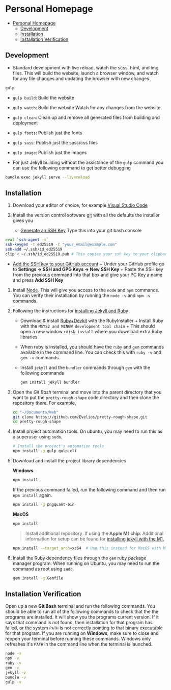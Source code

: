# Personal Homepage

- [Personal Homepage](#personal-homepage)
  - [Development](#development)
  - [Installation](#installation)
  - [Installation Verification](#installation-verification)

## Development

- Standard development with live reload, watch the scss, html, and img files. This will build the website, launch a
  browser window, and watch for any file changes and updating the browser with new changes.

```sh
gulp
```

- `gulp build`: Build the website
- `gulp watch`: Build the website Watch for any changes from the website
- `gulp clean`: Clean up and remove all generated files from building and deployment
- `gulp fonts`: Publish just the fonts
- `gulp sass`: Publish just the sass/css files
- `gulp image`: Publish just the images

- For just Jekyll building without the assistance of the `gulp` command you can use the following command to get better
  debugging

```sh
bundle exec jekyll serve --livereload
```

## Installation

1. Download your editor of choice, for example [Visual Studio Code](https://code.visualstudio.com/download)

2. Install the version control software [git](https://git-scm.com/downloads) with all the defaults the installer gives
   you
    - [Generate an SSH Key](https://docs.github.com/en/authentication/connecting-to-github-with-ssh/generating-a-new-ssh-key-and-adding-it-to-the-ssh-agent)
      Type this into your git bash console

```sh
eval `ssh-agent -s`
ssh-keygen -t ed25519 -C "your_email@example.com"
ssh-add ~/.ssh/id_ed25519
clip < ~/.ssh/id_ed25519.pub # This copies your ssh key to your clipboard
```

- [Add the SSH key to your GitHub account](https://docs.github.com/en/authentication/connecting-to-github-with-ssh/adding-a-new-ssh-key-to-your-github-account)
      + Under your GitHub profile go to __Settings -> SSH and GPG Keys -> New SSH Key__
      + Paste the SSH key from the previous command into that box and give your PC Key a name and press __Add SSH
        Key__

1. Install [Node](https://nodejs.org/en/). This will give you access to the `node` and `npm` commands. You can verify
   their installation by running the `node -v` and `npm -v` commands.

2. Following the instructions for [installing Jekyll and Ruby](https://jekyllrb.com/docs/installation/windows/)
    - Download & install [Ruby+Devkit](https://www.ruby-lang.org/en/) with the RubyInstaller
          + Install Ruby with the `MSYS2 and MINGW development tool chain`
          + This should open a new window `rdisk install` where you download extra Ruby libraries
    - When ruby is installed, you should have the `ruby` and `gem` commands available in the command line. You can check
      this with `ruby -v` and `gem -v` commands.
    - Install `jekyll` and the `bundler` commands through `gem` with the following commands

       ```sh
       gem install jekyll bundler
       ```

3. Open the _Git Bash_ terminal and move into the parent directory that you want to put the `pretty-rough-shape` code
   directory and then clone the repository there. For example,

   ```sh
   cd "~/Documents/Web"
   git clone https://github.com/Evelios/pretty-rough-shape.git
   cd pretty-rough-shape
   ```

4. Install project automation tools. On ubuntu, you may need to run this as a superuser using `sudo`.

   ```sh
   # Install the project's automation tools
   npm install -g gulp gulp-cli
   ```

5. Download and install the project library dependencies

   __Windows__

   ```sh
   npm install
   ```

   If the previous command failed, run the following command and then run `npm install` again.

   ```sh
   npm install -g pngquant-bin
   ```

   __MacOS__

   ```sh
   npm install
   ```

   > Install additional repository
   .If using the __Apple M1 chip__: Additional information for setup can be found
   for [installing jekyll with the M1.](https://www.earthinversion.com/blogging/how-to-install-jekyll-on-appple-m1-macbook/)

      ```sh
      npm install --target_arch=xc64  # Use this instead for MacOS with M1 chip
      ```

6. Install the Ruby dependency files through the `gem` ruby package manager program. When running on Ubuntu, you may
   need to run the command as root using `sudo`.

   ```sh
   gem install -g Gemfile
   ```

## Installation Verification

Open up a new __Git Bash__ terminal and run the following commands. You should be able to run all of the following
commands to check that the the programs are installed. It will show you the programs current version. If it says that
command is not found, then installation for that program has failed, or the system `PATH` is not correctly pointing to
that binary executable for that program. If you are running on __Windows__, make sure to close and reopen your terminal before running these commands. Windows only refreshes it's `PATH` in the command line when the terminal is launched.

```sh
node -v
npm -v
ruby -v
gem -v
jekyll -v
bundle -v
gulp -v
```
